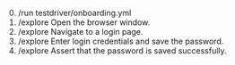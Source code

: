 0. /run testdriver/onboarding.yml
1. /explore Open the browser window.
2. /explore Navigate to a login page.
3. /explore Enter login credentials and save the password.
4. /explore Assert that the password is saved successfully.